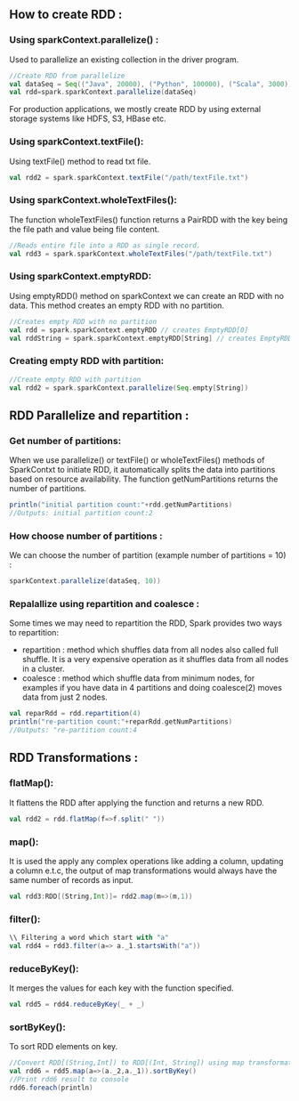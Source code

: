 How to create RDD : 
---------
### Using sparkContext.parallelize() : 
Used to parallelize an existing collection in the driver program.
```scala
//Create RDD from parallelize    
val dataSeq = Seq(("Java", 20000), ("Python", 100000), ("Scala", 3000))   
val rdd=spark.sparkContext.parallelize(dataSeq)
```
For production applications, we mostly create RDD by using external storage systems like HDFS, S3, HBase etc.

### Using sparkContext.textFile():
Using textFile() method to read txt file.
```scala
val rdd2 = spark.sparkContext.textFile("/path/textFile.txt")
```

### Using sparkContext.wholeTextFiles():
The function wholeTextFiles() function returns a PairRDD with the key being the file path and value being file content.
```scala 
//Reads entire file into a RDD as single record.
val rdd3 = spark.sparkContext.wholeTextFiles("/path/textFile.txt")
```
### Using sparkContext.emptyRDD:
Using emptyRDD() method on sparkContext we can create an RDD with no data. This method creates an empty RDD with no partition.
```scala 
//Creates empty RDD with no partition    
val rdd = spark.sparkContext.emptyRDD // creates EmptyRDD[0]
val rddString = spark.sparkContext.emptyRDD[String] // creates EmptyRDD[1]
```

### Creating empty RDD with partition:
```scala 
//Create empty RDD with partition
val rdd2 = spark.sparkContext.parallelize(Seq.empty[String])
```

RDD Parallelize and repartition :
----------
### Get number of partitions:
When we use parallelize() or textFile() or wholeTextFiles() methods of SparkContxt to initiate RDD, it automatically splits the data into partitions based on resource availability.
The function getNumPartitions returns the number of partitions.
```scala 
println("initial partition count:"+rdd.getNumPartitions)
//Outputs: initial partition count:2
```
### How choose number of partitions : 
We can choose the number of partition (example number of partitions = 10) : 
```scala
sparkContext.parallelize(dataSeq, 10))
```
### Repalallize using repartition and coalesce :
Some times we may need to repartition the RDD, Spark provides two ways to repartition:
- repartition : method which shuffles data from all nodes also called full shuffle. It is a very expensive operation as it shuffles data from all nodes in a cluster. 
- coalesce : method which shuffle data from minimum nodes, for examples if you have data in 4 partitions and doing coalesce(2) moves data from just 2 nodes.  
```scala
val reparRdd = rdd.repartition(4)
println("re-partition count:"+reparRdd.getNumPartitions)
//Outputs: "re-partition count:4
```

RDD Transformations : 
------------
### flatMap():
It flattens the RDD after applying the function and returns a new RDD.
```scala
val rdd2 = rdd.flatMap(f=>f.split(" "))
```

### map():
It is used the apply any complex operations like adding a column, updating a column e.t.c, the output of map transformations would always have the same number of records as input.
```scala
val rdd3:RDD[(String,Int)]= rdd2.map(m=>(m,1))
```

### filter():
```scala
\\ Filtering a word which start with "a"
val rdd4 = rdd3.filter(a=> a._1.startsWith("a"))
```

### reduceByKey():
It merges the values for each key with the function specified. 
```scala
val rdd5 = rdd4.reduceByKey(_ + _)
```
### sortByKey():
To sort RDD elements on key.
```scala
//Convert RDD[(String,Int]) to RDD[(Int, String]) using map transformation and apply sortByKey which ideally does sort on an integer value.
val rdd6 = rdd5.map(a=>(a._2,a._1)).sortByKey()
//Print rdd6 result to console
rdd6.foreach(println)
```







